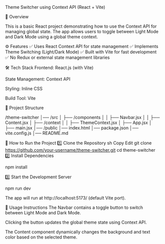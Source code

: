 Theme Switcher using Context API (React + Vite)

📌 Overview

This is a basic React project demonstrating how to use the Context API for managing global state. The app allows users to toggle between Light Mode and Dark Mode using a global theme context.

⚙️ Features
✅ Uses React Context API for state management
✅ Implements Theme Switching (Light/Dark Mode)
✅ Built with Vite for fast development
✅ No Redux or external state management libraries

🛠️ Tech Stack
Frontend: React.js (with Vite)

State Management: Context API

Styling: Inline CSS

Build Tool: Vite

📂 Project Structure

/theme-switcher
│── /src
│   ├── /components
│   │   ├── Navbar.jsx
│   │   ├── Content.jsx
│   ├── /context
│   │   ├── ThemeContext.jsx
│   ├── App.jsx
│   ├── main.jsx
│── /public
│── index.html
│── package.json
│── vite.config.js
│── README.md

🚀 How to Run the Project
1️⃣ Clone the Repository
sh
Copy
Edit
git clone https://github.com/your-username/theme-switcher.git
cd theme-switcher
2️⃣ Install Dependencies

npm install

3️⃣ Start the Development Server

npm run dev

The app will run at http://localhost:5173/ (default Vite port).

📜 Usage Instructions
The Navbar contains a toggle button to switch between Light Mode and Dark Mode.

Clicking the button updates the global theme state using Context API.

The Content component dynamically changes the background and text color based on the selected theme.
